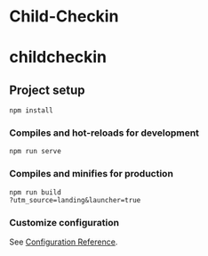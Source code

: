 # Child-Checkin
# childcheckin

## Project setup
```
npm install
```

### Compiles and hot-reloads for development
```
npm run serve
```

### Compiles and minifies for production
```
npm run build
?utm_source=landing&launcher=true
```

### Customize configuration
See [Configuration Reference](https://cli.vuejs.org/config/).
